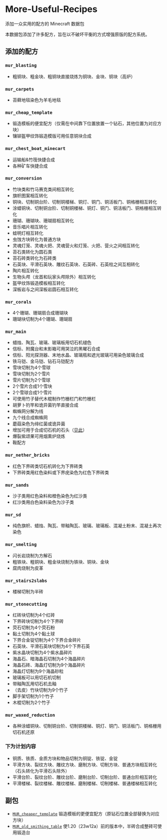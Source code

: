 # More-Useful-Recipes

添加一众实用的配方的 Minecraft 数据包  

本数据包添加了许多配方，旨在以不破坏平衡的方式增强原版的配方系统。  

## 添加的配方

### `mur_blasting`

- 粗铜块、粗金块、粗铜块直接烧炼为铜块、金块、铜块（高炉）

### `mur_carpets`

- 苔藓地毯染色为羊毛地毯

### `mur_cheap_template`

- 锻造模板的便宜配方（仅需在中间靠下位置放置一个钻石，其他位置为对应方块）
- 镶铆盔甲纹饰锻造模版可用任意铜块合成

### `mur_chest_boat_minecart`

- 运输船&竹筏快捷合成
- 各种矿车快捷合成

### `mur_conversion`

- 竹块类和竹马赛克类间相互转化
- 旗帜图案相互转化
- 铜块、切制铜台阶、切制铜楼梯、铜灯、铜门、铜活板门、铜格栅相互转化
- 涂蜡铜块、切制铜台阶、切制铜楼梯、铜灯、铜门、铜活板门、铜格栅相互转化
- 珊瑚、珊瑚块、珊瑚扇相互转化
- 音乐唱片相互转化
- 蛙明灯相互转化
- 虫蚀方块转化为普通方块
- 灵魂灯笼、灵魂火把、灵魂营火和灯笼、火把、营火之间相互转化
- 苔石类转化为圆石类
- 苔石砖类转化为石砖类
- 石英块、平滑石英块、雕纹石英块、石英砖、石英柱之间互相转化
- 陶片相互转化
- 生物头颅（龙首和玩家头颅除外）相互转化
- 盔甲纹饰锻造模板相互转化
- 深板岩与之间深板岩圆石相互转化

### `mur_corals`

- 4个珊瑚、珊瑚扇合成珊瑚块
- 珊瑚块切制为4个珊瑚、珊瑚扇

### `mur_main`

- 蜡烛、陶瓦、玻璃、玻璃板用切石机褪色
- 信标、附魔台和末影箱可用哭泣的黑曜石合成
- 信标、阳光探测器、末地水晶、玻璃瓶和遮光玻璃可用染色玻璃合成
- 铁马铠、金马铠、钻石马铠配方
- 雪块切制为4个雪球
- 雪块切制为2个雪片
- 雪片切制为2个雪球
- 2个雪片合成1个雪块
- 2个雪球合成1个雪片
- 可使用竹子替代木棍制作竹栅栏门和竹栅栏
- 胡萝卜钓竿和诡异菌钓竿直接合成
- 蜘蛛网分解为线
- 九个线合成蜘蛛网
- 蘑菇染色为绯红菌或诡异菌
- 增加可用于合成切石机的石头（[见此](https://github.com/RainStar7981/More-Useful-Recipes/blob/main/rocks_for_stonecutter.md)）
- 爆裂紫颂果可用烟熏炉烧炼
- 鞍配方

### `mur_nether_bricks`

- 红色下界砖类切石机转化为下界砖类
- 下界砖类用红色染料或下界疣染色为红色下界砖类

### `mur_sands`

- 沙子类用红色染料和橙色染色为红沙类
- 红沙类用白色染料染色为沙子类

### `mur_sd`

- 纯色旗帜、蜡烛、陶瓦、带釉陶瓦、玻璃、玻璃板、混凝土粉末、混凝土再次染色

### `mur_smelting`

- 闪长岩烧制为方解石
- 粗铁块、粗铜块、粗金块烧制为铁块、铜块、金块
- 腐肉烧制为皮革

### `mur_stairs2slabs`

- 楼梯切制为半砖

### `mur_stonecutting`

- 红砖块切制为4个红砖
- 下界砖块切制为4个下界砖
- 荧石切制为4个荧石粉
- 黏土切制为4个黏土球
- 下界合金锭切制为4个下界合金碎片
- 石英块、平滑石英块切制为4个下界石英
- 紫水晶块切制为4个紫水晶碎片
- 海晶石、暗海晶石切制为4个海晶碎片
- 海晶石砖、海晶灯切制为9个海晶碎片
- 海晶灯切制为9个海晶砂粒
- 玻璃板可以用切石机切制
- 带釉陶瓦用切石机去釉
- （去皮）竹块切制为9个竹子
- 脚手架切制为1个竹子
- 木棍切制为2个竹子

### `mur_waxed_reduction`

- 各种涂蜡铜块、切制铜台阶、切制铜楼梯、铜灯、铜门、铜活板门、铜格栅用切石机还原

### 下为计划内容

- 铜质、铁质、金质方块和物品切制为铜锭、铁锭、金锭
- 平滑方块、裂纹方块、雕纹方块、磨制方块、切制方块、普通方块相互转化（石头转化为平滑石头除外）
- 平滑台阶、裂纹台阶、雕纹台阶、磨制台阶、切制台阶、普通台阶相互转化
- 平滑楼梯、裂纹楼梯、雕纹楼梯、磨制楼梯、切制楼梯、普通楼梯相互转化

## 副包

- [`MUR_cheaper_template`](https://github.com/RainStar7981/More-Useful-Recipes/releases/tag/v1.0.2-cheaper_template) 锻造模板的更便宜配方（原钻石位置全部替换为对应方块）
- [`MUR_old_smithing_table`](https://github.com/RainStar7981/More-Useful-Recipes/releases/tag/v1.0.1-old_smithing_table) 使1.20（23w12a）前的版本中，半砖合成整砖可使用锻造台
